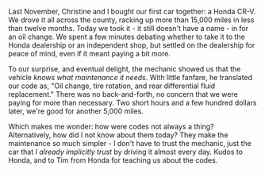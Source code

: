 ---
---

Last November, Christine and I bought our first car together: a Honda CR-V.
We drove it all across the county, racking up more than 15,000 miles in less
than twelve months. Today we took it - it still doesn't have a name - in for an
oil change. We spent a few minutes debating whether to take it to the Honda
dealership or an independent shop, but settled on the dealership for peace of
mind, even if it meant paying a bit more.

To our surprise, and eventual delight, the mechanic showed us that the vehicle
*knows what maintenance it needs*. With little fanfare, he translated our code
as, "Oil change, tire rotation, and rear differential fluid replacement." There
was no back-and-forth, no concern that we were paying for more than necessary.
Two short hours and a few hundred dollars later, we're good for another 5,000
miles.

Which makes me wonder: how were codes not always a thing? Alternatively, how did
I not know about them today? They make the maintenance so much simpler - I don't
have to trust the mechanic, just the car that *I already implicitly trust* by
driving it almost every day. Kudos to Honda, and to Tim from Honda for teaching
us about the codes.
